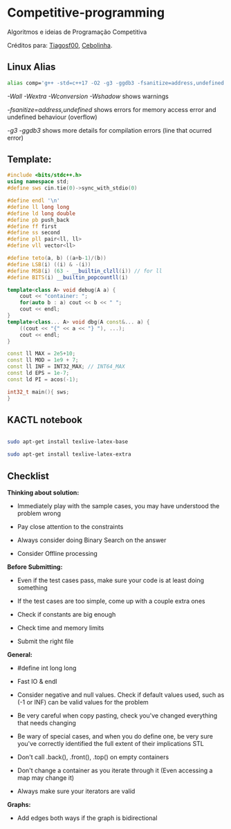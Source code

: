 # Competitive-programming
Algoritmos e ideias de Programação Competitiva

Créditos para: [Tiagosf00](https://github.com/Tiagosf00), [Cebolinha](https://quirino.net/).

## Linux Alias

```bash
alias comp='g++ -std=c++17 -O2 -g3 -ggdb3 -fsanitize=address,undefined -D_GLIBCXX_ASSERTIONS -Wall -Wextra -Wshadow -Wconversion -o test'
```

*-Wall -Wextra -Wconversion -Wshadow* shows warnings

*-fsanitize=address,undefined* shows errors for memory access error and undefined behaviour (overflow)

*-g3 -ggdb3* shows more details for compilation errors (line that ocurred error)

## Template:

```cpp
#include <bits/stdc++.h>
using namespace std;
#define sws cin.tie(0)->sync_with_stdio(0)

#define endl '\n'
#define ll long long
#define ld long double
#define pb push_back
#define ff first
#define ss second
#define pll pair<ll, ll>
#define vll vector<ll>

#define teto(a, b) ((a+b-1)/(b))
#define LSB(i) ((i) & -(i))
#define MSB(i) (63 - __builtin_clzll(i)) // for ll
#define BITS(i) __builtin_popcountll(i)

template<class A> void debug(A a) {
    cout << "container: ";
    for(auto b : a) cout << b << " ";
    cout << endl;
}
template<class... A> void dbg(A const&... a) {
    ((cout << "{" << a << "} "), ...);
    cout << endl;
}

const ll MAX = 2e5+10;
const ll MOD = 1e9 + 7;
const ll INF = INT32_MAX; // INT64_MAX
const ld EPS = 1e-7;
const ld PI = acos(-1);

int32_t main(){ sws;
}  
```

## KACTL notebook

```bash

sudo apt-get install texlive-latex-base

sudo apt-get install texlive-latex-extra

```

## Checklist

**Thinking about solution:**

- Immediately play with the sample cases, you may have understood the problem wrong

- Pay close attention to the constraints

- Always consider doing Binary Search on the answer

- Consider Offline processing

**Before Submitting:**

- Even if the test cases pass, make sure your code is at least doing something

- If the test cases are too simple, come up with a couple extra ones

- Check if constants are big enough

- Check time and memory limits

- Submit the right file

**General:**

- #define int long long

- Fast IO & endl

- Consider negative and null values. Check if default values used, such as (-1 or INF) can be valid values for the problem

- Be very careful when copy pasting, check you've changed everything that needs changing

- Be wary of special cases, and when you do define one, be very sure you've correctly identified the full extent of their implications
STL

- Don't call .back(), .front(), .top() on empty containers

- Don't change a container as you iterate through it (Even accessing a map may change it)

- Always make sure your iterators are valid

**Graphs:**

- Add edges both ways if the graph is bidirectional